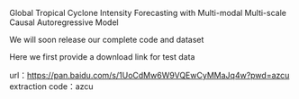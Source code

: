 Global Tropical Cyclone Intensity Forecasting with Multi-modal Multi-scale Causal Autoregressive Model

We will soon release our complete code and dataset

Here we first provide a download link for test data

url：https://pan.baidu.com/s/1UoCdMw6W9VQEwCyMMaJq4w?pwd=azcu 
extraction code：azcu

